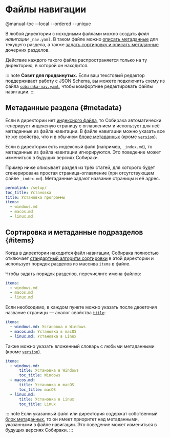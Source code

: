# Файлы навигации

@manual-toc --local --ordered --unique

В любой директории с исходными файлами можно создать _файл навигации_ `_nav.yaml`. В таком файле можно [описать метаданные](#metadata) для текущего раздела, а также [задать сортировку и описать метаданные](#items) дочерних разделов.

Действие каждого такого файла распространяется только на ту директорию, в которой он находится.

::: note
**Совет для продвинутых.** Если ваш текстовый редактор поддерживает работу с JSON Schema, вы можете подключить схему из файла [`sobiraka-nav.yaml`](../../../src/sobiraka/files/sobiraka-nav.yaml), чтобы комфортнее редактировать файлы навигации.
:::

## Метаданные раздела {#metadata}

Если в директории нет [индексного файла](files.md#directories-and-index-files), то Собирака автоматически генерирует индексную страницу с оглавлением и использует для неё метаданные из файла навигации. В файле навигации можно указать все те же свойства, что и в обычном [блоке метаданных](metadata.md) (кроме [`version`](metadata.md#version)).

Если в директории есть индексный файл (например, `_index.md`), то метаданные из файла навигации игнорируются. Это поведение может измениться в будущих версиях Собираки.

Пример ниже описывает раздел из трёх статей, для которого будет сгенерирована простая страница-оглавление (при отсутствующем файле `_index.md`). Метаданные задают название страницы и её адрес.

```yaml
permalink: /setup/
toc_title: Установка
title: Установка программы
items:
  - windows.md
  - macos.md
  - linux.md
```

## Сортировка и метаданные подразделов {#items}

Когда в директории находится файл навигации, Собирака полностью отключает [стандартный алгоритм сортировки](files.md#sorting) в этой директории и использует порядок разделов из массива `items` в файле.

Чтобы задать порядок разделов, перечислите имена файлов:

```yaml
items:
  - windows.md
  - macos.md
  - linux.md
```

Если необходимо, в каждом пункте можно указать после двоеточия название страницы — аналог свойства [`title`](metadata.md#title):

```yaml
items:
  - windows.md: Установка в Windows
  - macos.md: Установка в macOS
  - linux.md: Установка в Linux
```

Также можно указать вложенный словарь с любыми метаданными (кроме [`version`](metadata.md#version)).

```yaml
items:
  - windows.md:
      title: Установка в Windows
      toc_title: Windows
  - macos.md:
      title: Установка в macOS
      toc_title: macOS
  - linux.md:
      title: Установка в Linux
      toc_title: Linux
```

::: note
Если указанный файл или директория содержат собственный [блок метаданных](metadata.md), то он имеет приоритет над метаданными, указанными в файле навигации. Это поведение может измениться в будущих версиях Собираки.
:::